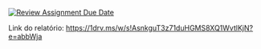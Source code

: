 [![Review Assignment Due Date](https://classroom.github.com/assets/deadline-readme-button-24ddc0f5d75046c5622901739e7c5dd533143b0c8e959d652212380cedb1ea36.svg)](https://classroom.github.com/a/LoNyptRI)


Link do relatório: https://1drv.ms/w/s!AsnkguT3z71duHGMS8XQ1WvtlKjN?e=abbWja
